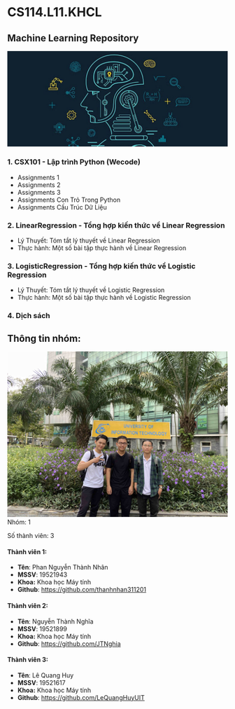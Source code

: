 # CS114.L11.KHCL

## Machine Learning Repository
![](/Screenshots/img.jpg)
### 1. CSX101 - Lập trình Python (Wecode)
- Assignments 1
- Assignments 2
- Assignments 3
- Assignments Con Trỏ Trong Python
- Assignments Cấu Trúc Dữ Liệu
### 2. LinearRegression - Tổng hợp kiến thức về Linear Regression
- Lý Thuyết: Tóm tắt lý thuyết về Linear Regression
- Thực hành: Một số bài tập thực hành về Linear Regression
### 3. LogisticRegression - Tổng hợp kiến thức về Logistic Regression
- Lý Thuyết: Tóm tắt lý thuyết về Logistic Regression
- Thực hành: Một số bài tập thực hành về Logistic Regression
### 4. Dịch sách
## Thông tin nhóm:
![](/Screenshots/anh-nhom-JPEG.jpg)
Nhóm: 1

Số thành viên: 3

#### Thành viên 1:
- **Tên**: Phan Nguyễn Thành Nhân
- **MSSV**: 19521943
- **Khoa:** Khoa học Máy tính
- **Github**: https://github.com/thanhnhan311201

#### Thành viên 2:
- **Tên**: Nguyễn Thành Nghĩa
- **MSSV**: 19521899
- **Khoa:** Khoa học Máy tính
- **Github**: https://github.com/JTNghia
#### Thành viên 3:
- **Tên**: Lê Quang Huy
- **MSSV**: 19521617
- **Khoa:** Khoa học Máy tính
- **Github**: https://github.com/LeQuangHuyUIT

